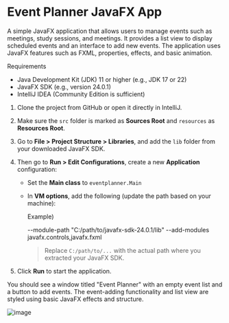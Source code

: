# Event Planner JavaFX App
A simple JavaFX application that allows users to manage events such as meetings, study sessions, and meetings. It provides a list view to display scheduled events and an interface to add new events. The application uses JavaFX features such as FXML, properties, effects, and basic animation.

<How to Run>

Requirements

- Java Development Kit (JDK) 11 or higher (e.g., JDK 17 or 22)
- JavaFX SDK (e.g., version 24.0.1)
- IntelliJ IDEA (Community Edition is sufficient)


<Steps to Run in IntelliJ IDEA>

1. Clone the project from GitHub or open it directly in IntelliJ.
2. Make sure the `src` folder is marked as **Sources Root** and `resources` as **Resources Root**.
3. Go to **File > Project Structure > Libraries**, and add the `lib` folder from your downloaded JavaFX SDK.
4. Then go to **Run > Edit Configurations**, create a new **Application** configuration:
    - Set the **Main class** to `eventplanner.Main`
    - In **VM options**, add the following (update the path based on your machine):

      Example)

      --module-path "C:/path/to/javafx-sdk-24.0.1/lib" --add-modules javafx.controls,javafx.fxml
      

      > Replace `C:/path/to/...` with the actual path where you extracted your JavaFX SDK.

5. Click **Run** to start the application.

You should see a window titled "Event Planner" with an empty event list and a button to add events. The event-adding functionality and list view are styled using basic JavaFX effects and structure.

![image](https://github.com/user-attachments/assets/5092e035-ed5b-46cc-adee-478d933f8ec9)



